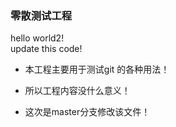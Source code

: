 ### 零散测试工程

hello world2!  
update this code!

* 本工程主要用于测试git 的各种用法！
* 所以工程内容没什么意义！

* 这次是master分支修改该文件！